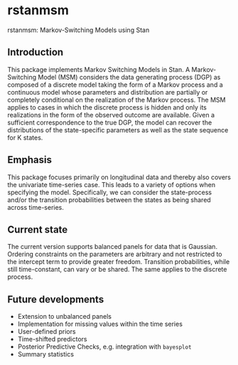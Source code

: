 # rstanmsm
rstanmsm: Markov-Switching Models using Stan

## Introduction

This package implements Markov Switching Models in Stan. A Markov-Switching Model (MSM) considers the data generating process (DGP) as composed of a discrete model taking the form of a Markov process and a continuous model whose parameters and distribution are partially or completely conditional on the realization of the Markov process. The MSM applies to cases in which the discrete process is hidden and only its realizations in the form of the observed outcome are available. Given a sufficient correspondence to the true DGP, the model can recover the distributions of the state-specific parameters as well as the state sequence for K states.


## Emphasis

This package focuses primarily on longitudinal data and thereby also covers the univariate time-series case. This leads to a variety of options when specifying the model. Specifically, we can consider the state-process and/or the transition probabilities between the states as being shared across time-series.


## Current state

The current version supports balanced panels for data that is Gaussian. Ordering constraints on the parameters are arbitrary and not restricted to the intercept term to provide greater freedom. Transition probabilities, while still time-constant, can vary or be shared. The same applies to the discrete process.


## Future developments

* Extension to unbalanced panels
* Implementation for missing values within the time series
* User-defined priors
* Time-shifted predictors
* Posterior Predictive Checks, e.g. integration with ```bayesplot```
* Summary statistics
